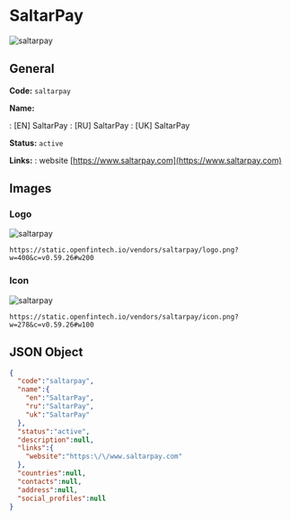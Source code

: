 
# SaltarPay 
![saltarpay](https://static.openfintech.io/vendors/saltarpay/logo.png?w=400&c=v0.59.26#w200)  

## General 
 
**Code:** `saltarpay` 
 
**Name:** 
 
:	[EN] SaltarPay 
:	[RU] SaltarPay 
:	[UK] SaltarPay 
 
**Status:** `active` 
 
**Links:** 
: website [https://www.saltarpay.com](https://www.saltarpay.com) 
 

## Images 

### Logo 
 
![saltarpay](https://static.openfintech.io/vendors/saltarpay/logo.png?w=400&c=v0.59.26#w200)  

```
https://static.openfintech.io/vendors/saltarpay/logo.png?w=400&c=v0.59.26#w200
```  

### Icon 
 
![saltarpay](https://static.openfintech.io/vendors/saltarpay/icon.png?w=278&c=v0.59.26#w100)  

```
https://static.openfintech.io/vendors/saltarpay/icon.png?w=278&c=v0.59.26#w100
```  

## JSON Object 

```json
{
  "code":"saltarpay",
  "name":{
    "en":"SaltarPay",
    "ru":"SaltarPay",
    "uk":"SaltarPay"
  },
  "status":"active",
  "description":null,
  "links":{
    "website":"https:\/\/www.saltarpay.com"
  },
  "countries":null,
  "contacts":null,
  "address":null,
  "social_profiles":null
}
```  
